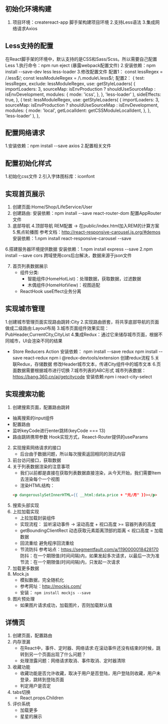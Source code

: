 ## 初始化环境构建
1. 项目环境：createreact-app 脚手架构建项目环境
2.支持Less语法
3.集成网络请求Axios

## Less支持的配置
在React脚手架的环境中，默认支持的是CSS和Sass/Scss。所以需要自己配置Less
1.执行命令：npm run eject (暴露webpack配置文件)
2.安装依赖：npm install --save-dev less less-loader
3.修改配置文件
    配置1：
        const lessRegex = /\.less$/;
        const lessModuleRegex = /\.module\.less$/;
    配置2：
            {
              test: lessRegex,
              exclude: lessModuleRegex,
              use: getStyleLoaders(
                {
                  importLoaders: 3,
                  sourceMap: isEnvProduction
                    ? shouldUseSourceMap
                    : isEnvDevelopment,
                  modules: {
                    mode: 'icss',
                  },
                },
                'less-loader'
              ),
              sideEffects: true,
            },
            {
              test: lessModuleRegex,
              use: getStyleLoaders(
                {
                  importLoaders: 3,
                  sourceMap: isEnvProduction
                    ? shouldUseSourceMap
                    : isEnvDevelopment,
                  modules: {
                    mode: 'local',
                    getLocalIdent: getCSSModuleLocalIdent,
                  },
                },
                'less-loader'
              ),
            },


## 配置网络请求
1.安装依赖：npm install --save axios
2.配置相关文件

## 配置初始化样式
1.初始化css文件
2.引入字体图标库：iconfont

## 实现首页展示
1. 创建页面:Home/Shop/LifeService/User
2. 创建路由:
    安装依赖：npm install --save react-router-dom
    配置AppRouter文件
3. 底部导航
4.顶部导航
    REM配置 -> 在public/index.html加入REM的计算方案
5.焦点轮播图
    参考文档：http://react-responsive-carousel.js.org/#demos
    安装依赖：1.npm install react-responsive-carousel --save

6.搭建服务器环境提供数据
  安装依赖：1.npm install express --save   2.npm install --save cors 
  跨域使用cors后台解决，数据来源于json文件

7. 首页列表数据展示
    - 组件分类:
        - 智能组件(HomeHotList)：处理数据，获取数据，过滤数据
        - 木偶组件(HomeHotView)：视图适配
    - ReactHook useEffect业务分离


## 实现城市管理
1.创建城市管理页面实现路由跳转:City
2.实现路由嵌套，将共享底部导航的页面做成二级路由:Layout布局
3.城市页面组件效果实现：PubHeader,CurrentCity,CityList
4.集成Redux：通过它来储存城市页面，根据不同城市，UI会渲染不同的结果
  - Store Reducers Action
  安装依赖： npm install --save redux
            npm install --save react-redux
            npm i @redux-devtools/extension
  创建redux流程
5.关联Redux，存储数据
  修改Header城市文本，传递City组件中的城市文本
6.页面数据需要根据城市进行切换
7.城市列表的ABC形式
  城市列表数据：https://bang.360.cn/aj/getcitycode
  安装依赖:npm i react-city-select

## 实现搜索功能
1. 创建搜索页面，配置路由跳转
  - 抽离搜索的input组件
  - 配置路由
  - 监听keyCode进行enter跳转(keyCode === 13)
  - 路由跳转携带参数
      Hook实现方式，Reaect-Router提供的useParams
2. 实现搜索网络请求的接口
    - 后台由于数据问题，所以每次搜索返回相同的测试内容
3. 前台访问接口，获取数据
4. 关于列表数据渲染的注意事项
    - 我们以前都是直接在获取列表数据直接渲染，从今天开始，我们需要Item去渲染每个一个视图
    - 渲染HTML结构：
    ```html
    <p dangerouslySetInnerHTML={{ __html:data.price + "元/月" }}></p>
    ```
5. 搜索头部实现
6. 上拉加载实现
    - 上拉加载封装组件
    - 实现流程：
        监听滚动事件 -> 滚动高度 + 视口高度 >= 容器列表的高度
    - getBoundingClientRect
        动态获取元素距离顶部的距离 < 视口高度 = 加载数据
    - 回流重绘
        避免程序回流重绘
    - 节流防抖
        参考站点：https://segmentfault.com/a/1190000018428170
        防抖：在一个期限值(时间间隔)内，如果发起多次请求，以最后一次为准
        节流：在一个期限值(时间间隔)内，只发起一次请求
7. 加载更多数据
8. Mock.js
    - 模拟数据，完全随机化
    - 参考网址：http://mockjs.com/
    - 安装： `npm install mockjs --save`
9. 图片预处理
    - 如果图片请求成功，加载图片，否则加载默认值
  
## 详情页
1. 创建页面，配置路由
2. 内存泄漏
    - 在React中，事件、定时器、网络请求:在滚动事件还没有结束的时候，跳转到另一个页面出现了什么问题？
    - 处理泄露问题：网络请求取消、事件取消、定时器清除
3. 收藏功能
    - 收藏功能是否允许收藏，取决于用户是否登陆，用户登陆则收藏，用户未登录，跳转到登陆页面
    - 判定用户是否定
4. tabs切换
    - React.props.Children
5. 评价系统
    - 加载更多
    - 星星的展示
